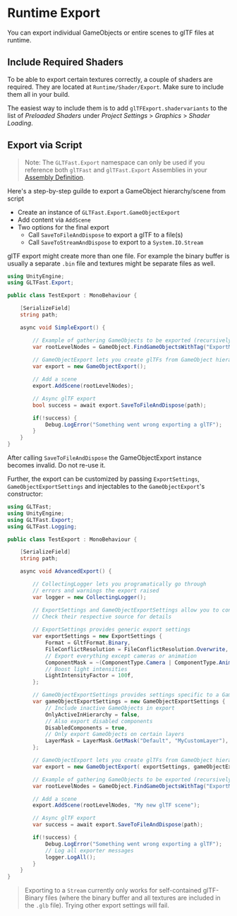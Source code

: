 # Runtime Export

You can export individual GameObjects or entire scenes to glTF files at runtime.

## Include Required Shaders

To be able to export certain textures correctly, a couple of shaders are required. They are located at `Runtime/Shader/Export`. Make sure to include them all in your build.

The easiest way to include them is to add `glTFExport.shadervariants` to the list of *Preloaded Shaders* under *Project Settings* > *Graphics* > *Shader Loading*.

## Export via Script

> Note: The `GLTFast.Export` namespace can only be used if you reference both `glTFast` and `glTFast.Export` Assemblies in your [Assembly Definition][asmdef].

Here's a step-by-step guilde to export a GameObject hierarchy/scene from script

- Create an instance of `GLTFast.Export.GameObjectExport`
- Add content via `AddScene`
- Two options for the final export
  - Call `SaveToFileAndDispose` to export a glTF to a file(s)
  - Call `SaveToStreamAndDispose` to export to a `System.IO.Stream`

glTF export might create more than one file. For example the binary buffer is usually a separate `.bin` file and textures might be separate files as well.


```c#
using UnityEngine;
using GLTFast.Export;

public class TestExport : MonoBehaviour {

    [SerializeField]
    string path;

    async void SimpleExport() {

        // Example of gathering GameObjects to be exported (recursively)
        var rootLevelNodes = GameObject.FindGameObjectsWithTag("ExportMe");
        
        // GameObjectExport lets you create glTFs from GameObject hierarchies
        var export = new GameObjectExport();

        // Add a scene
        export.AddScene(rootLevelNodes);

        // Async glTF export
        bool success = await export.SaveToFileAndDispose(path);

        if(!success) {
            Debug.LogError("Something went wrong exporting a glTF");
        }
    }
}
```

After calling `SaveToFileAndDispose` the GameObjectExport instance becomes invalid. Do not re-use it.

Further, the export can be customized by passing `ExportSettings`, `GameObjectExportSettings` and injectables to the `GameObjectExport`'s
constructor:

```c#
using GLTFast;
using UnityEngine;
using GLTFast.Export;
using GLTFast.Logging;

public class TestExport : MonoBehaviour {

    [SerializeField]
    string path;

    async void AdvancedExport() {

        // CollectingLogger lets you programatically go through
        // errors and warnings the export raised
        var logger = new CollectingLogger();

        // ExportSettings and GameObjectExportSettings allow you to configure the export
        // Check their respective source for details
        
        // ExportSettings provides generic export settings
        var exportSettings = new ExportSettings {
            Format = GltfFormat.Binary,
            FileConflictResolution = FileConflictResolution.Overwrite,
            // Export everything except cameras or animation
            ComponentMask = ~(ComponentType.Camera | ComponentType.Animation),
            // Boost light intensities 
            LightIntensityFactor = 100f,
        };

        // GameObjectExportSettings provides settings specific to a GameObject/Component based hierarchy
        var gameObjectExportSettings = new GameObjectExportSettings {
            // Include inactive GameObjects in export
            OnlyActiveInHierarchy = false,
            // Also export disabled components
            DisabledComponents = true,
            // Only export GameObjects on certain layers
            LayerMask = LayerMask.GetMask("Default", "MyCustomLayer"),
        };

        // GameObjectExport lets you create glTFs from GameObject hierarchies
        var export = new GameObjectExport( exportSettings, gameObjectExportSettings, logger: logger);

        // Example of gathering GameObjects to be exported (recursively)
        var rootLevelNodes = GameObject.FindGameObjectsWithTag("ExportMe");

        // Add a scene
        export.AddScene(rootLevelNodes, "My new glTF scene");

        // Async glTF export
        var success = await export.SaveToFileAndDispose(path);

        if(!success) {
            Debug.LogError("Something went wrong exporting a glTF");
            // Log all exporter messages
            logger.LogAll();
        }
    }
}
```

> Exporting to a `Stream` currently only works for self-contained glTF-Binary files (where the binary buffer and all textures are included in the `.glb` file). Trying other export settings will fail.

[asmdef]: https://docs.unity3d.com/Manual/ScriptCompilationAssemblyDefinitionFiles.html
